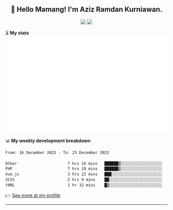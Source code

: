 <h2 align="center">👋 Hello Mamang! I'm Aziz Ramdan Kurniawan.</h2>  
<p align="center">
  <img src="https://komarev.com/ghpvc/?username=azizramdan">
  <img src="https://wakatime.com/badge/user/90056fa0-4c31-4eca-954e-2a3ac05896f9.svg">
</p>
    
⏳ **My stats**  
![](https://raw.githubusercontent.com/azizramdan/github-stats/master/generated/overview.svg#gh-dark-mode-only)

📊 **My weekly development breakdown**
<!--START_SECTION:waka-->

```txt
From: 16 December 2023 - To: 23 December 2023

Other                      7 hrs 16 mins   ██████▒░░░░░░░░░░░░░░░░░░   25.32 %
PHP                        7 hrs 10 mins   ██████▒░░░░░░░░░░░░░░░░░░   24.98 %
Vue.js                     3 hrs 22 mins   ███░░░░░░░░░░░░░░░░░░░░░░   11.75 %
SCSS                       2 hrs 9 mins    ██░░░░░░░░░░░░░░░░░░░░░░░   07.52 %
YAML                       1 hr 32 mins    █▒░░░░░░░░░░░░░░░░░░░░░░░   05.36 %
```

<!--END_SECTION:waka-->
👉 [See more at my profile](https://wakatime.com/@azizramdan)
***
